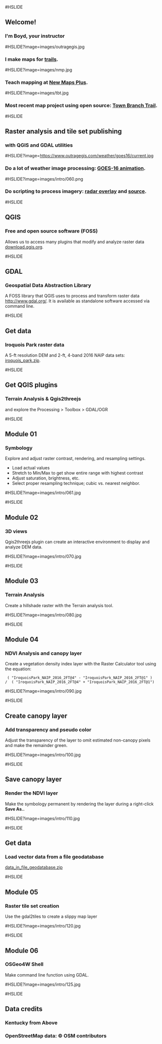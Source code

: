 #HSLIDE
## Welcome!
### I'm Boyd, your instructor



#HSLIDE?image=images/outragegis.jpg
### I make maps for <a href="https://outragegis.com" target="_blank">trails</a>.

#HSLIDE?image=images/nmp.jpg
### Teach mapping at <a href="http://newmapsplus.uky.edu/" target="_blank">New Maps Plus</a>.

#HSLIDE?image=images/tbt.jpg
### Most recent map project using open source: <a href="http://boydx.github.io/tbt/" target="_blank">Town Branch Trail</a>.

#HSLIDE
## Raster analysis and tile set publishing
### with QGIS and GDAL utilities


#HSLIDE?image=https://www.outragegis.com/weather/goes16/current.jpg
### Do a lot of weather image processing: <a href="https://www.outragegis.com/weather/goes16/animation.gif" target="_blank">GOES-16 animation</a>.

#HSLIDE?image=images/intro/060.png
### Do scripting to process imagery: <a href="https://www.sheltoweetrace.com/hike/radar.html" target="_blank">radar overlay</a> and <a href="https://github.com/boydx/outrageGIS-weather-stations" target="_blank">source</a>.


#HSLIDE
## QGIS
### Free and open source software (FOSS)
Allows us to access many plugins that modify and analyze raster data <a href="http://download.qgis.org" target="_blank">download.qgis.org</a>.

#HSLIDE
## GDAL
### Geospatial Data Abstraction Library
A FOSS library that QGIS uses to process and transform raster data <a href="http://www.gdal.org/" target="_blank">http://www.gdal.org/</a>. It is available as standalone software accessed via command line.

#HSLIDE
## Get data
### Iroquois Park raster data
A 5-ft resolution DEM and 2-ft, 4-band 2016 NAIP data sets: <a href="https://github.com/boydx/qgis/project_assets/iroquois_park.zip" target="_blank">iroquois_park.zip</a>. 

#HSLIDE
## Get QGIS plugins
### Terrain Analysis & Qgis2threejs
and explore the Processing > Toolbox > GDAL/OGR


#HSLIDE
## Module 01
### Symbology
Explore and adjust raster contrast, rendering, and resampling settings.

* Load actual values
* Stretch to Min/Max to get show entire range with highest contrast
* Adjust saturation, brightness, etc.
* Select proper resampling technique; cubic vs. nearest neighbor.

#HSLIDE?image=images/intro/061.jpg


#HSLIDE
## Module 02
### 3D views
Qgis2threejs plugin can create an interactive environment to display and analyze DEM data.

#HSLIDE?image=images/intro/070.jpg



#HSLIDE
## Module 03
### Terrain Analysis
Create a hillshade raster with the Terrain analysis tool.

#HSLIDE?image=images/intro/080.jpg

#HSLIDE
## Module 04
### NDVI Analysis and canopy layer
Create a vegetation density index layer with the Raster Calculator tool using the equation:
```
 ( "IroquoisPark_NAIP_2016_2FT@4" - "IroquoisPark_NAIP_2016_2FT@1" )  /  ( "IroquoisPark_NAIP_2016_2FT@4" + "IroquoisPark_NAIP_2016_2FT@1")
 ```

#HSLIDE?image=images/intro/090.jpg

#HSLIDE
## Create canopy layer
### Add transparency and pseudo color
Adjust the transparency of the layer to omit estimated non-canopy pixels and make the remainder green.

#HSLIDE?image=images/intro/100.jpg

#HSLIDE
## Save canopy layer
### Render the NDVI layer 
Make the symbology permanent by rendering the layer during a right-click **Save As..**

#HSLIDE?image=images/intro/110.jpg

#HSLIDE
## Get data
### Load vector data from a file geodatabase
<a href="https://boydx.github.io/qgis/project_assets/data_in_file_geodatabase.zip" target="_blank">data_in_file_geodatabase.zip</a>

#HSLIDE
## Module 05
### Raster tile set creation
Use the gdal2tiles to create a slippy map layer

#HSLIDE?image=images/intro/120.jpg

#HSLIDE
## Module 06
###  OSGeo4W Shell
Make command line function using GDAL.

#HSLIDE?image=images/intro/125.jpg

#HSLIDE
## Data credits
### Kentucky from Above
### OpenStreetMap data: © OSM contributors





















